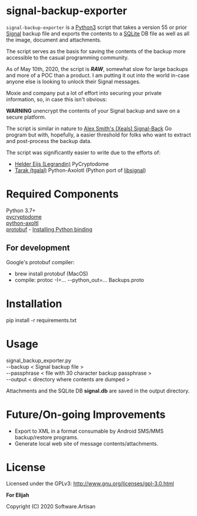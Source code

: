 # signal-backup-exporter

`signal-backup-exporter` is a [Python3](https://www.python.org/) script that takes
a version 55 or prior [Signal](https://github.com/signalapp) backup file and exports 
the contents to a [SQLite](https://sqlite.org/index.html) DB file as well as all the
image, document and attachments.

The script serves as the basis for saving the contents of the backup more accessible to the casual programming community.

As of May 10th, 2020, the script is _**RAW**_, somewhat slow for large backups and more of a POC than a product.
I am putting it out into the world in-case anyone else is looking to unlock their Signal messages.

Moxie and company put a lot of effort into securing your private information, so, in case this isn't obvious:

__WARNING__ unencrypt the contents of your Signal backup and save on a secure platform.

The script is similar in nature to [Alex Smith's (Xeals) Signal-Back](https://github.com/xeals/signal-back) Go program
but with, hopefully, a easier threshold for folks who want to extract and post-process the backup data.

The script was significantly easier to write due to the efforts of:

  * [Helder Eijs (Legrandin)](https://github.com/Legrandin/pycryptodome) PyCryptodome
  * [Tarak (tgalal)](https://github.com/tgalal/python-axolotl) Python-Axolotl (Python port of [libsignal](https://github.com/WhisperSystems/libaxolotl-android))

# Required Components

Python 3.7+  
[pycryptodome](https://github.com/Legrandin/pycryptodome)  
[python-axoltl](https://github.com/tgalal/python-axolotl)  
[protobuf](https://github.com/protocolbuffers/protobuf/tree/master/python) - [Installing Python binding](https://github.com/protocolbuffers/protobuf/tree/master/python)

## For development

Google's protobuf compiler:  
  * brew install protobuf (MacOS)
  * compile: protoc -I=... --python_out=... Backups.proto

# Installation

pip install -r requirements.txt

# Usage

signal_backup_exporter.py  
--backup < Signal backup file >  
--passphrase < file with 30 character backup passphrase >  
--output < directory where contents are dumped >  

Attachments and the SQLite DB **signal.db** are saved in the output directory.

# Future/On-going Improvements

* Export to XML in a format consumable by Android SMS/MMS backup/restore programs.
* Generate local web site of message contents/attachments.

# License

Licensed under the GPLv3: http://www.gnu.org/licenses/gpl-3.0.html

__For Elijah__

Copyright (C) 2020 Software.Artisan 